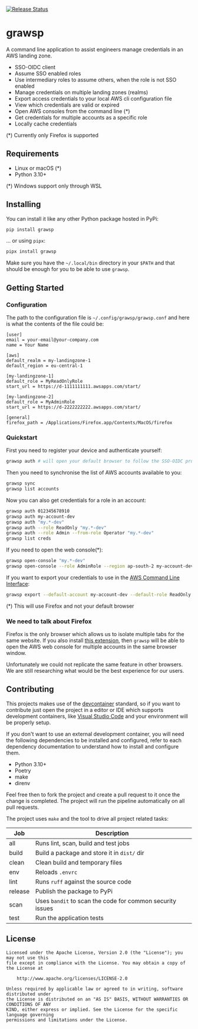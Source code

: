 [![Release Status](https://github.com/schubergphilis/grawsp/actions/workflows/pipeline.yml/badge.svg)](https://github.com/schubergphilis/grawsp/actions/workflows/pipeline.yml)

# grawsp

A command line application to assist engineers manage credentials in an AWS landing
zone.

- SSO-OIDC client
- Assume SSO enabled roles
- Use intermediary roles to assume others, when the role is not SSO enabled
- Manage credentials on multiple landing zones (realms)
- Export access credentials to your local AWS cli configuration file
- View which credentials are valid or expired
- Open AWS consoles from the command line (*)
- Get credentials for multiple accounts as a specific role
- Locally cache credentials

(*) Currently only Firefox is supported

## Requirements

- Linux or macOS (*)
- Python 3.10+

(*) Windows support only through WSL

## Installing

You can install it like any other Python package hosted in PyPi:

```bash
pip install grawsp
```

... or using `pipx`:

```bash
pipx install grawsp
```

Make sure you have the `~/.local/bin` directory in your `$PATH` and that should be
enough for you to be able to use `grawsp`.

## Getting Started

### Configuration

The path to the configuration file is `~/.config/grawsp/grawsp.conf` and here is what
the contents of the file could be:

```text
[user]
email = your-email@your-company.com
name = Your Name

[aws]
default_realm = my-landingzone-1
default_region = eu-central-1

[my-landingzone-1]
default_role = MyReadOnlyRole
start_url = https://d-1111111111.awsapps.com/start/

[my-landingzone-2]
default_role = MyAdminRole
start_url = https://d-2222222222.awsapps.com/start/

[general]
firefox_path = /Applications/Firefox.app/Contents/MacOS/firefox
```

### Quickstart

First you need to register your device and authenticate yourself:

```bash
grawsp auth # will open your default browser to follow the SSO-OIDC process
```

Then you need to synchronise the list of AWS accounts available to you:

```bash
grawsp sync
grawsp list accounts
```

Now you can also get credentials for a role in an account:

```bash
grawsp auth 012345678910
grawsp auth my-account-dev
grawsp auth "my.*-dev"
grawsp auth --role ReadOnly "my.*-dev"
grawsp auth --role Admin --from-role Operator "my.*-dev"
grawsp list creds
```

If you need to open the web console(*):

```bash
grawsp open-console "my.*-dev"
grawsp open-console --role AdminRole --region ap-south-2 my-account-dev
```

If you want to export your credentials to use in the [AWS Command Line Interface](https://aws.amazon.com/cli/):

```bash
grawsp export --default-account my-account-dev --default-role ReadOnly
```

(*) This will use Firefox and not your default browser

### We need to talk about Firefox

Firefox is the only browser which allows us to isolate multiple tabs for the same
website. If you also install [this extension](https://addons.mozilla.org/en-US/firefox/addon/open-url-in-container/),
then `grawsp` will be able to open the AWS web console for multiple accounts in the same
browser window.

Unfortunately we could not replicate the same feature in other browsers. We are still
researching what would be the best experience for our users.

## Contributing

This projects makes use of the [devcontainer](https://containers.dev/) standard, so
if you want to contribute just open the project in a editor or IDE which supports
development containers, like [Visual Studio Code](https://code.visualstudio.com/docs/devcontainers/containers)
and your environment will be properly setup.

If you don't want to use an external development container, you will need the following
dependencies to be installed and configured, refer to each dependency documentation to
understand how to install and configure them.

- Python 3.10+
- Poetry
- make
- direnv

Feel free then to fork the project and create a pull request to it once the change is
completed. The project will run the pipeline automatically on all pull requests.

The project uses `make` and the tool to drive all project related tasks:

| Job     | Description                                               |
| ------- | --------------------------------------------------------- |
| all     | Runs lint, scan, build and test jobs                      |
| build   | Build a package and store it in `dist/` dir               |
| clean   | Clean build and temporary files                           |
| env     | Reloads `.envrc`                                          |
| lint    | Runs `ruff` against the source code                       |
| release | Publish the package to PyPi                               |
| scan    | Uses `bandit` to scan the code for common security issues |
| test    | Run the application tests                                 |

## License

```text
Licensed under the Apache License, Version 2.0 (the "License"); you may not use this
file except in compliance with the License. You may obtain a copy of the License at

    http://www.apache.org/licenses/LICENSE-2.0

Unless required by applicable law or agreed to in writing, software distributed under
the License is distributed on an "AS IS" BASIS, WITHOUT WARRANTIES OR CONDITIONS OF ANY
KIND, either express or implied. See the License for the specific language governing
permissions and limitations under the License.
```
